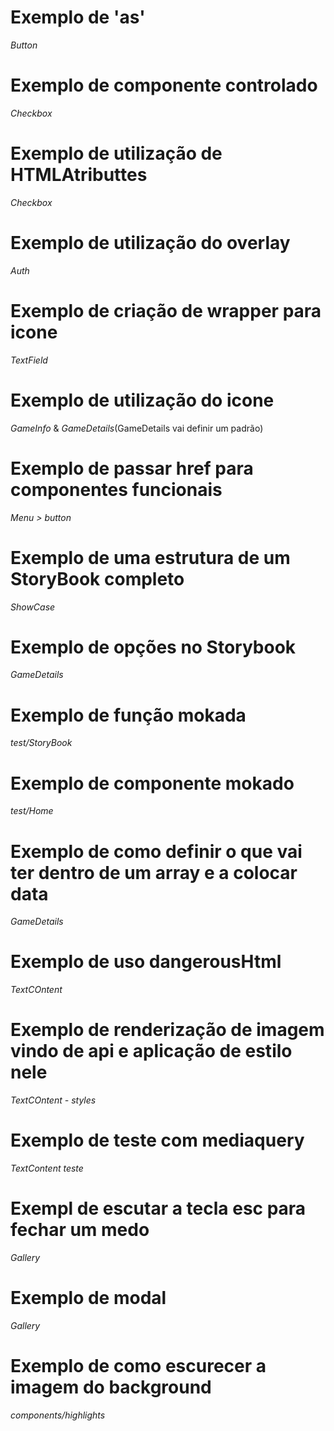 # Exemplo de 'as'
*Button*

# Exemplo de componente controlado
*Checkbox*

# Exemplo de utilização de HTMLAtributtes
*Checkbox*

# Exemplo de utilização do overlay
*Auth*

# Exemplo de criação de wrapper para icone
*TextField*

# Exemplo de utilização do icone
*GameInfo* & *GameDetails*(GameDetails vai definir um padrão)

# Exemplo de passar href para componentes funcionais
*Menu > button*

# Exemplo de uma estrutura de um StoryBook completo
*ShowCase*

# Exemplo de opções no Storybook
*GameDetails*

# Exemplo de função mokada
*test/StoryBook*

# Exemplo de componente mokado
*test/Home*

# Exemplo de como definir o que vai ter dentro de um array e a colocar data
*GameDetails*

# Exemplo de uso dangerousHtml
*TextCOntent*

# Exemplo de renderização de imagem vindo de api e aplicação de estilo nele
*TextCOntent - styles*

# Exemplo de teste com mediaquery
*TextContent teste*

# Exempl de escutar a tecla esc para fechar um medo
*Gallery*

# Exemplo de modal
*Gallery*

# Exemplo de como escurecer a imagem do background 
*components/highlights*